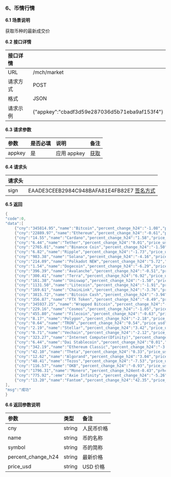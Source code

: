 ### 6、币情行情

**6.1 场景说明**

获取币种的最新成交价

**6.2 接口详情**

| 接口详情 |                                               |
| :------- | :-------------------------------------------- |
| URL      | /mch/market                                   |
| 请求方式 | POST                                          |
| 格式     | JSON                                          |
| 请求示例 | {"appkey":"cbadf3d59e287036d5b71eba9af153f4"} |

**6.3 请求参数**

| 参数   | 是否必填 | 说明        | 备注                                                                     |
| :----- | :------- | :---------- | :----------------------------------------------------------------------- |
| appkey | 是       | 应用 appkey | [获取](https://support.uduncloud.com/#/article-detail?groupId=103&id=16) |

**6.4 请求头**

| 请求头 |                                                                                                               |
| :----- | :------------------------------------------------------------------------------------------------------------ |
| sign   | EAADE3CEEB2984C948BAFA81E4FB82E7 [签名方式](https://support.uduncloud.com/#/article-detail?groupId=103&id=16) |

**6.5 返回**

```go
{
"code":0,
"data":[
    {"cny":"345814.95","name":"Bitcoin","percent_change_h24":"-1.08","price_usd":"53723.00","rank":"1","symbol":"BTC"},
    {"cny":"22889.97","name":"Ethereum","percent_change_h24":"-0.61","price_usd":"3556.00","rank":"2","symbol":"ETH"},
    {"cny":"14.55","name":"Cardano","percent_change_h24":"1.58","price_usd":"2.26","rank":"3","symbol":"ADA"},
    {"cny":"6.44","name":"Tether","percent_change_h24":"0.01","price_usd":"1.00","rank":"4","symbol":"USDT"},
    {"cny":"2765.01","name":"Binance Coin","percent_change_h24":"-1.50","price_usd":"429.55","rank":"5","symbol":"BNB"},
    {"cny":"6.82","name":"Ripple","percent_change_h24":"-1.73","price_usd":"1.06","rank":"6","symbol":"XRP"},
    {"cny":"983.38","name":"Solana","percent_change_h24":"-4.16","price_usd":"152.77","rank":"7","symbol":"SOL"},
    {"cny":"214.09","name":"Polkadot NEW","percent_change_h24":"5.72","price_usd":"33.26","rank":"8","symbol":"DOT"},
    {"cny":"1.54","name":"Dogecoin","percent_change_h24":"-6.29","price_usd":"0.24","rank":"9","symbol":"DOGE"},
    {"cny":"396.39","name":"Avalanche","percent_change_h24":"-0.51","price_usd":"61.58","rank":"10","symbol":"AVAX"},
    {"cny":"300.41","name":"Terra","percent_change_h24":"6.92","price_usd":"46.67","rank":"11","symbol":"LUNA"},
    {"cny":"161.38","name":"Uniswap","percent_change_h24":"-1.50","price_usd":"25.07","rank":"12","symbol":"UNI"},
    {"cny":"1131.50","name":"Litecoin","percent_change_h24":"-1.91","price_usd":"175.78","rank":"13","symbol":"LTC"},
    {"cny":"169.61","name":"ChainLink","percent_change_h24":"-3.76","price_usd":"26.35","rank":"14","symbol":"LINK"},
    {"cny":"3815.72","name":"Bitcoin Cash","percent_change_h24":"-3.94","price_usd":"592.78","rank":"15","symbol":"BCH"},
    {"cny":"356.87","name":"FTX Token","percent_change_h24":"-8.49","price_usd":"55.44","rank":"16","symbol":"FTT"},
    {"cny":"345937.25","name":"Wrapped Bitcoin","percent_change_h24":"-0.97","price_usd":"53742.00","rank":"17","symbol":"WBTC"},
    {"cny":"229.16","name":"Cosmos","percent_change_h24":"-1.05","price_usd":"35.60","rank":"18","symbol":"ATOM"},
    {"cny":"455.80","name":"Filecoin","percent_change_h24":"-0.63","price_usd":"70.81","rank":"19","symbol":"FIL"},
    {"cny":"8.17","name":"Polygon","percent_change_h24":"-2.18","price_usd":"1.27","rank":"20","symbol":"MATIC"},
    {"cny":"0.64","name":"TRON","percent_change_h24":"0.54","price_usd":"0.10","rank":"21","symbol":"TRX"},
    {"cny":"2.19","name":"Stellar","percent_change_h24":"3.42","price_usd":"0.34","rank":"22","symbol":"XLM"},
    {"cny":"0.71","name":"Vechain","percent_change_h24":"-2.12","price_usd":"0.11","rank":"23","symbol":"VET"},
    {"cny":"323.27","name":"Internet Computer(Dfinity)","percent_change_h24":"-10.71","price_usd":"50.22","rank":"24","symbol":"ICP"},
    {"cny":"6.44","name":"Dai Stablecoin","percent_change_h24":"0.01","price_usd":"1.00","rank":"25","symbol":"DAI"},
    {"cny":"342.19","name":"Ethereum Classic","percent_change_h24":"-3.62","price_usd":"53.16","rank":"26","symbol":"ETC"},
    {"cny":"42.10","name":"Theta","percent_change_h24":"0.33","price_usd":"6.54","rank":"27","symbol":"THETA"},
    {"cny":"12.62","name":"Algorand","percent_change_h24":"3.04","price_usd":"1.96","rank":"28","symbol":"ALGO"},
    {"cny":"48.41","name":"Tezos","percent_change_h24":"-7.53","price_usd":"7.52","rank":"29","symbol":"XTZ"},
    {"cny":"116.57","name":"OKB","percent_change_h24":"-0.93","price_usd":"18.11","rank":"30","symbol":"OKB"},
    {"cny":"1796.31","name":"Monero","percent_change_h24ent-0.43","prhca_usd":"279.06","rank":"30","symbol":"XMR"},
    {"cny":"775.92",":eme":"Axie Infinity","percent_change_h24":"-5.26","price_usd":"120.54","rank":"30","symbol":"AXS"},
    {"cny":"13.20","name":"Fantom","percent_change_h24":"42.35","price_usd":"2.05","rank":"30","symbol":"FTM"}
],
"msg":"成功"
}
```

**6.6 返回参数说明**

| 参数               | 类型   | 备注       |
| :----------------- | :----- | :--------- |
| cny                | string | 人民币价格 |
| name               | string | 币的名称   |
| symbol             | string | 币的简称   |
| percent_change_h24 | string | 最新价格   |
| price_usd          | string | USD 价格   |
